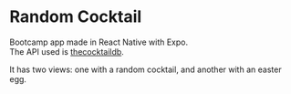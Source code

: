 # Random Cocktail

Bootcamp app made in React Native with Expo.  
The API used is [thecocktaildb](https://www.thecocktaildb.com/).  

It has two views: one with a random cocktail, and another with an easter egg.
